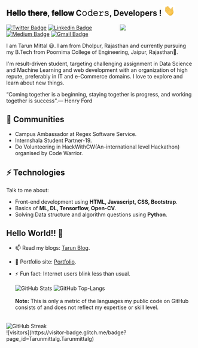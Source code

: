 <h2> 𝐇𝐞𝐥𝐥𝐨 𝐭𝐡𝐞𝐫𝐞, 𝐟𝐞𝐥𝐥𝐨𝐰 C𝚘𝚍𝚎𝚛𝚜, Developers ! <img src="https://raw.githubusercontent.com/ABSphreak/ABSphreak/master/gifs/Hi.gif" width="30px"></h2>

<img align='right' src='https://user-images.githubusercontent.com/5713670/87202985-820dcb80-c2b6-11ea-9f56-7ec461c497c3.gif' width='200"'>

[![Twitter Badge](https://img.shields.io/badge/-@tarunmittal2000-1ca0f1?style=flat-square&labelColor=1ca0f1&logo=twitter&logoColor=white&link=https://twitter.com/tarunmittal2000)](https://twitter.com/tarunmittal2000) [![Linkedin Badge](https://img.shields.io/badge/-Tarunmittal-blue?style=flat-square&logo=Linkedin&logoColor=white&link=https://www.linkedin.com/in/tarun-mittal-034168167/)](https://www.linkedin.com/in/tarun-mittal-034168167/) [![Medium Badge](https://img.shields.io/badge/-@tarunmittal2000-03a57a?style=flat-square&labelColor=000000&logo=Medium&link=https://medium.com/@tarunmittal2000/)](https://medium.com/@tarunmittal2000)
[![Gmail Badge](https://img.shields.io/badge/-tarunmittal2000@gmail.com-c14438?style=flat-square&logo=Gmail&logoColor=white&link=mailto:tarunmittal2000@gmail.com)](mailto:tarunmittal2000@gmail.com)

I am Tarun Mittal 😃. I am from Dholpur, Rajasthan and currently pursuing my B.Tech from Poornima College of Engineering, Jaipur, Rajasthan🏫. 

I'm result-driven student, targeting challenging assignment in Data Science and Machine Learning and web development with an organization of high repute, preferably in IT and e-Commerce domains. I love to explore and learn about new things.

“Coming together is a beginning, staying together is progress, and working together is success”.— Henry Ford
## 👯 Communities
* Campus Ambassador at Regex Software Service.
* Internshala Student Partner-19.
* Do Volunteering in HackWithCW(An-international level Hackathon) organised by Code Warrior.
## ⚡ Technologies
Talk to me about:
- Front-end development using **HTML, Javascript, CSS, Bootstrap**.
- Basics of **ML, DL, Tensorflow, Open-CV**.
- Solving Data structure and algorithm questions using **Python**.
## Hello World!! 🤔
- 📫 Read my blogs: [Tarun Blog](https://medium.com/@tarunmittal2000).
- 🎯 Portfolio site: [Portfolio](https://tarunmittalg.github.io/).
- ⚡ Fun fact: Internet users blink less than usual.




  <img src="https://github-readme-stats.vercel.app/api?username=Tarunmittalg&hide=[%22issues%22]&show_icons=true&theme=chartreuse-dark" alt="GitHub Stats" align="center" width="48%" />
  <img src="https://github-readme-stats.vercel.app/api/top-langs/?username=Tarunmittalg&layout=compact&theme=chartreuse-dark&langs_count=6" alt="GitHub Top-Langs" align="center" width="40%" />
  <br><br>
  <b>Note:</b> This is only a metric of the languages my public code on GitHub consists of and does not reflect my expertise or skill level.
<br>
  <img src="https://github-readme-streak-stats.herokuapp.com/?user=Tarunmittalg&theme=dark&show-icons=true" alt="GitHub Streak" align="center" />
<br>![visitors](https://visitor-badge.glitch.me/badge?page_id=Tarunmittalg.Tarunmittalg)

